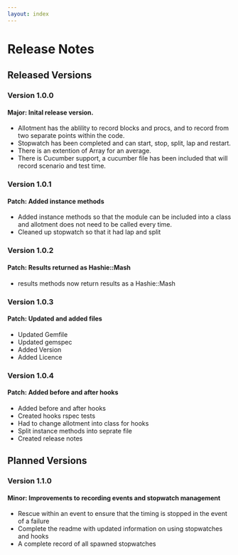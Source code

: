 ```yaml
---
layout: index
---
```



# Release Notes
## Released Versions
### Version 1.0.0
#### Major: Inital release version.
 * Allotment has the ablility to record blocks and procs, and to record from two separate points within the code.
 * Stopwatch has been completed and can start, stop, split, lap and restart.
 * There is an extention of Array for an average.
 * There is Cucumber support, a cucumber file has been included that will record scenario and test time.

### Version 1.0.1
#### Patch: Added instance methods
 * Added instance methods so that the module can be included into a class and allotment does not need to be called every time.
 * Cleaned up stopwatch so that it had lap and split

### Version 1.0.2
#### Patch: Results returned as Hashie::Mash
 * results methods now return results as a Hashie::Mash

### Version 1.0.3
#### Patch: Updated and added files
 * Updated Gemfile
 * Updated gemspec
 * Added Version
 * Added Licence

### Version 1.0.4
#### Patch: Added before and after hooks
 * Added before and after hooks
 * Created hooks rspec tests
 * Had to change allotment into class for hooks
 * Split instance methods into seprate file
 * Created release notes

## Planned Versions
### Version 1.1.0
#### Minor: Improvements to recording events and stopwatch management
 * Rescue within an event to ensure that the timing is stopped in the event of a failure
 * Complete the readme with updated information on using stopwatches and hooks
 * A complete record of all spawned stopwatches
